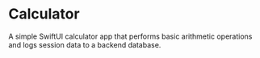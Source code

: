 # Calculator
A simple SwiftUI calculator app that performs basic arithmetic operations and logs session data to a backend database.
